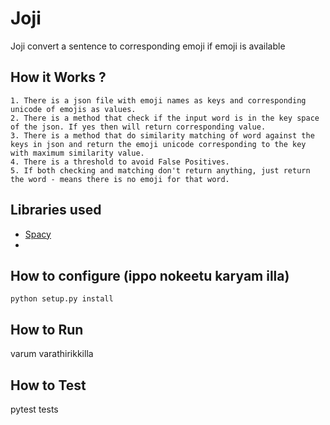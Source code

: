 # Joji
Joji convert a sentence to corresponding emoji if emoji is available

## How it Works ?
```
1. There is a json file with emoji names as keys and corresponding unicode of emojis as values.
2. There is a method that check if the input word is in the key space of the json. If yes then will return corresponding value.
3. There is a method that do similarity matching of word against the keys in json and return the emoji unicode corresponding to the key with maximum similarity value.
4. There is a threshold to avoid False Positives.
5. If both checking and matching don't return anything, just return the word - means there is no emoji for that word. 
```

## Libraries used
- [Spacy](https://spacy.io)
- 
## How to configure (ippo nokeetu karyam illa)
```
python setup.py install 
```
## How to Run
varum varathirikkilla

## How to Test 
pytest tests
